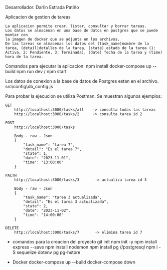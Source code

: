 
Desarrollador:
    Darlin Estrada Patiño

Aplicacion de gestion de tareas

    La aplicacion permite crear, listar, consultar y borrar tareas.
    Los datos se almacenan en una base de datos en postgres que se puede montar con 
    la imagen de docker que se adjunta en los archivos.
    De las tareas se almacenas los datos del (task_name)nombre de la tarea, (detail)detalles de la tarea, (state) estado de la tarea (1: Activa, 2: Pendiente, 3: Terminada), (date) fecha de la tarea y (time) hora de la tarea. 

Comandos para ejecutar la aplicacion:
    npm install
    docker-compose up --build
    npm run dev / npm start

Los datos de conexion a la base de datos de Postgres estan en el archivo.
    src\config\db_config.js

Para probar la ejecucion se utiliza Postman. Se muestran algunos ejemplos:

    GET
        http://localhost:3000/tasks/all    -> consulta todas las tareas
        http://localhost:3000/tasks/2      -> consulta tarea id 2

    POST
        http://localhost:3000/tasks

        Body - raw - Json
        {
            "task_name": "tarea 7",
            "detail": "Es el tarea 7",
            "state": 1,
            "date": "2023-11-01",
            "time": "13:00:00"
        }

    PACTH
        http://localhost:3000/tasks/3       -> actualiza tarea id 3

        Body - raw - Json
        {
            "task_name": "tarea 3 actualizada",
            "detail": "Es el tarea 3 actualizada",
            "state": 2,
            "date": "2023-11-02",
            "time": "14:00:00"
        }

    DELETE
        http://localhost:3000/tasks/7       -> elimina tarea id 7


- comandos para la creacion del proyecto
    git init
    npm init -y
    npm install express --save
    npm install nodemon
    npm install pg //postgresql
    npm i -S sequelize dotenv pg pg-hstore

- Docker
    docker-compose up --build
    docker-compose down